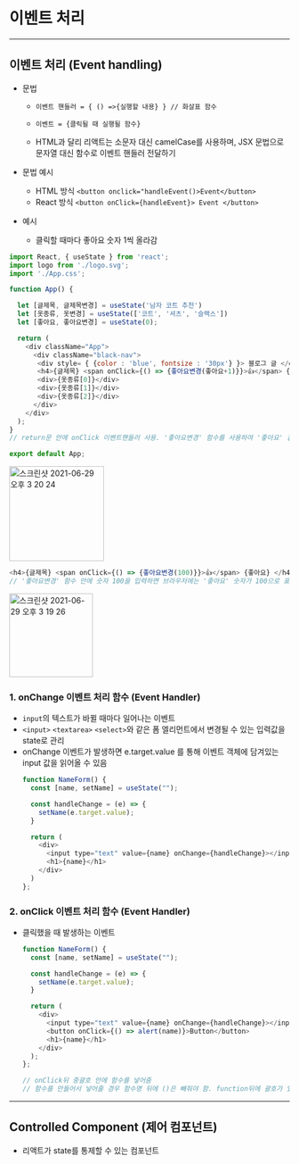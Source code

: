 # 이벤트 처리

***

## 이벤트 처리 (Event handling)

- 문법
  - ```이벤트 핸들러 = { () =>{실행할 내용} } // 화살표 함수 ```
  - ```이벤트 = {클릭될 때 실행될 함수}```
  
  - HTML과 달리 리액트는 소문자 대신 camelCase를 사용하며, JSX 문법으로 문자열 대신 함수로 이벤트 핸들러 전달하기

- 문법 예시
  - HTML 방식 ```<button onclick="handleEvent()>Event</button>```
  - React 방식  ```<button onClick={handleEvent}> Event </button>```

- 예시

  - 클릭할 때마다 좋아요 숫자 1씩 올라감
```js
import React, { useState } from 'react';
import logo from './logo.svg';
import './App.css';

function App() {

  let [글제목, 글제목변경] = useState('남자 코트 추천')
  let [옷종류, 옷변경] = useState(['코트', '셔츠', '슬랙스'])
  let [좋아요, 좋아요변경] = useState(0);

  return (
    <div className="App">
      <div className="black-nav">
       <div style= { {color : 'blue', fontsize : '30px'} }> 블로그 글 </div>
       <h4>{글제목} <span onClick={() => {좋아요변경(좋아요+1)}}>👍</span> {좋아요} </h4> 
       <div>{옷종류[0]}</div>
       <div>{옷종류[1]}</div>
       <div>{옷종류[2]}</div>
      </div>
    </div>
  );
}
// return문 안에 onClick 이벤트핸들러 사용. '좋아요변경' 함수를 사용하여 '좋아요' 값을 변경할수 있게 함

export default App;
```
<img width="170" alt="스크린샷 2021-06-29 오후 3 20 24" src="https://user-images.githubusercontent.com/80403988/123747718-39e42080-d8ee-11eb-95e9-65654ccaca72.png">

```js
<h4>{글제목} <span onClick={() => {좋아요변경(100)}}>👍</span> {좋아요} </h4>  
// '좋아요변경' 함수 안에 숫자 100을 입력하면 브라우저에는 '좋아요' 숫자가 100으로 표시됨
```
<img width="150" alt="스크린샷 2021-06-29 오후 3 19 26" src="https://user-images.githubusercontent.com/80403988/123747748-436d8880-d8ee-11eb-8159-482f45320882.png">


### 1. onChange 이벤트 처리 함수 (Event Handler)
- ```input```의 텍스트가 바뀔 때마다 일어나는 이벤트
 - ```<input>``` ```<textarea>``` ```<select>```와 같은 폼 엘리먼트에서 변경될 수 있는 입력값을 state로 관리
- onChange 이벤트가 발생하면 e.target.value 를 통해 이벤트 객체에 담겨있는 input 값을 읽어올 수 있음
  ```js
  function NameForm() {
    const [name, setName] = useState("");

    const handleChange = (e) => {
      setName(e.target.value);
    }

    return (
      <div>
        <input type="text" value={name} onChange={handleChange}></input>
        <h1>{name}</h1>
      </div>
    )
  };
  ```

### 2. onClick 이벤트 처리 함수 (Event Handler)
- 클릭했을 때 발생하는 이벤트
  ```js
  function NameForm() {
    const [name, setName] = useState("");

    const handleChange = (e) => {
      setName(e.target.value);
    }

    return (
      <div>
        <input type="text" value={name} onChange={handleChange}></input>
        <button onClick={() => alert(name)}>Button</button>
        <h1>{name}</h1>
      </div>
    );
  };
  
  // onClick뒤 중괄호 안에 함수를 넣어줌
  // 함수를 만들어서 넣어줄 경우 함수명 뒤에 ()은 빼줘야 함. function뒤에 괄호가 있으면 함수를 실행하기 떄문
  ```

***

## Controlled Component (제어 컴포넌트)
- 리액트가 state를 통제할 수 있는 컴포넌트
